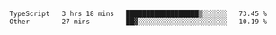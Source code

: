 <!--START_SECTION:waka-->

```text
TypeScript   3 hrs 18 mins   ██████████████████▒░░░░░░   73.45 %
Other        27 mins         ██▓░░░░░░░░░░░░░░░░░░░░░░   10.19 %
```

<!--END_SECTION:waka-->

